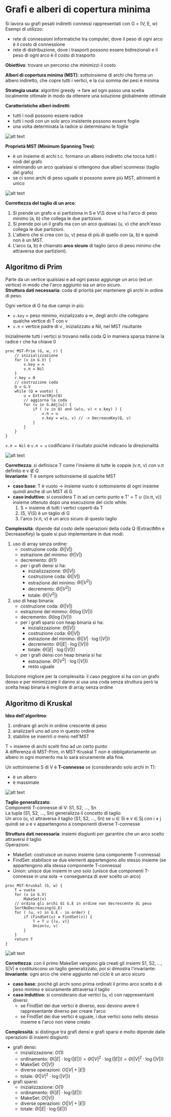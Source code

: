 # Grafi e alberi di copertura minima
Si lavora su grafi pesati indiretti connessi rappresentati con G = (V, E, w)  
Esempi di utilizzo:
- rete di connessioni informatiche tra computer, dove il peso di ogni arco è il costo di connessione
- rete di distribuzione, dove i trasporti possono essere bidirezionali e il peso di ogni arco è il costo di trasporto

**Obiettivo**: trovare un percorso che minimizzi il costo

**Alberi di copertura minima (MST)**: sottoinsieme di archi che forma un albero indiretto, che copre tutti i vertici, e la cui somma dei pesi è minima

**Strategia usata**: algoritmi greedy -> fare ad ogni passo una scelta localmente ottimale in modo da ottenere una soluzione globalmente ottimale

**Caratteristiche alberi indiretti**:
- tutti i nodi possono essere radice
- tutti i nodi con un solo arco insistente possono essere foglie
- una volta determinata la radice si determinano le foglie

![alt text](images/14_00.png)

**Proprietà MST (Minimum Spanning Tree)**:
- è un insieme di archi t.c. formano un albero indiretto che tocca tutti i nodi del grafo
- eliminando un arco qualsiasi si ottengono due alberi sconnessi (taglio del grafo)
- se ci sono archi di peso uguale si possono avere più MST, altrimenti è unico

![alt text](images/14_01.png)

**Correttezza del taglio di un arco**:
1. Si prende un grafo e si partiziona in S e V\S dove si ha l'arco di peso minimo (a, b) che collega le due partizioni.
2. Si prende poi un il grafo ma con un arco qualsiasi (u, v) che anch'esso collega le due partizioni.
3. L'albero che si crea con (u, v) pesa di più di quello con (a, b) e quindi non è un MST.
4. L'arco (a, b) è chiamato **arco sicuro** di taglio (arco di peso minimo che attraversa due partizioni).

## Algoritmo di Prim
Parte da un vertice qualsiasi e ad ogni passo aggiunge un arco (ed un vertice) in modo che l'arco aggiunto sia un arco sicuro.  
**Struttura dati necessaria**: coda di priorità per mantenere gli archi in ordine di peso.

Ogni vertice di G ha due campi in più:
- `v.key` = peso minimo, inizializzato a ∞, degli archi che collegano qualche vertice di T con v
- `v.π` = vertice padre di v , inizializzato a Nil, nel MST risultante

Inizialmente tutti i vertici si trovano nella coda Q in maniera sparsa tranne la radice r che ha chiave 0

```pseudocode
proc MST-Prim (G, w, r) {
    // inizializzazione
    for (v in G.V) {
        v.key = ∞
        v.π = Nil
    }
    r.key = 0
    // costruzione coda
    Q = G.V
    while (Q ≠ vuoto) {
        u = ExtractMin(Q)
        // aggiorna la coda
        for (v in G.Adj[u]) {
            if ( (v in Q) and (w(u, v) < v.key) ) {
                v.π = u
                v.key = w(u, v) // -> DecreaseKey(Q, v)
            }
        }
    }
}
```

`v.π = Nil` e `v.π = u` codificano il risultato poichè indicano la direzionalità

![alt text](images/14_02.png)

**Correttezza**: si definisce T come l'insieme di tutte le coppie (v.π, v) con v.π definito e v $\notin$ Q  
**Invariante**: T è sempre sottoinsieme di qualche MST
- **caso base**: T è vuoto -> insieme vuoto è sottoinsieme di ogni insieme quindi anche di un MST di G
- **caso induttivo**: si considera T in ad un certo punto e T' = T ∪ {(v.π, v)} insieme ottenuto dopo una esecuzione del ciclo while:
    1. S = insieme di tutti i vertici coperti da T
    2. (S, V\S) è un taglio di G
    3. l'arco (v.π, v) è un arco sicuro di questo taglio

**Complessità**: dipende dal costo delle operazioni della coda Q (ExtractMin e DecreaseKey) la quale si può implementare in due modi:
1. uso di array senza ordine:
    - costruzione coda: $\Theta(|V|)$
    - estrazione del minimo: $\Theta(|V|)$
    - decremento: $\Theta(1)$
    - per i grafi densi si ha:
        - inizializzazione: $\Theta(|V|)$
        - costruzione coda: $\Theta(|V|)$
        - estrazione del minimo: $\Theta(|V^2|)$
        - decremento: $\Theta(|V^2|)$
        - totale: $\Theta(|V^2|)$
2. uso di heap binaria:
    - costruzione coda: $\Theta(|V|)$
    - estrazione del minimo: $\Theta(\log(|V|))$
    - decremento: $\Theta(\log(|V|))$
    - per i grafi sparsi con heap binaria si ha:
        - inizializzazione: $\Theta(|V|)$
        - costruzione coda: $\Theta(|V|)$
        - estrazione del minimo: $\Theta(|V| \cdot \log(|V|))$
        - decremento: $\Theta(|E| \cdot \log(|V|))$
        - totale: $\Theta(|E| \cdot \log(|V|))$
    - per i grafi densi con heap binaria si ha:
        - estrazione: $\Theta(|V^2| \cdot \log(|V|))$
        - resto uguale

Soluzione migliore per la complessità: il caso peggiore si ha con un grafo denso e per minimizzare il danno si usa una coda senza struttura però la scelta heap binaria è migliore di array senza ordine

## Algoritmo di Kruskal
**Idea dell'algoritmo**:
1. ordinare gli archi in ordine crescente di peso
2. analizzarli uno ad uno in questo ordine
3. stabilire se inserirli o meno nell'MST

T = insieme di archi scelti fino ad un certo punto  
A differenza di MST-Prim, in MST-Kruskal T non è obbligatoriamente un albero in ogni momento ma lo sarà sicuramente alla fine.

Un sottoinsieme S di V è **T-connesso** se (considerando solo archi in T):
- è un albero
- è massimale

![alt text](images/14_03.png)

**Taglio generalizzato**:  
Componenti T-connesse di V: S1, S2, ..., Sn  
La tupla (S1, S2, ..., Sn) generalizza il concetto di taglio  
Un arco (u, v) attraversa il taglio (S1, S2, ..., Sn) se u $\in$ Si e v $\in$ Sj con i $\neq$ j quindi se u e v appartengono a componenti diverse T-connesse

**Struttura dati necessaria**: insiemi disgiunti per garantire che un arco scelto attraversi il taglio  
Operazioni:
- MakeSet: costruisce un nuovo insieme (una componente T-connessa)
- FindSet: stabilisce se due elementi appartengono allo stesso insieme (se appartengono alla stessa componente T-connessa)
- Union: unisce due insiemi in uno solo (unisce due componenti T-connesse in una sola -> conseguenza di aver scelto un arco)

```pseudocode
proc MST-Kruskal (G, w) {
    T = vuoto
    for (v in G.V) 
        MakeSet(v)
    // ordina gli archi di G.E in ordine non decrescente di peso
    SortNoDecreasing(G.E)
    for ( (u, v) in G.E - in order) {
        if (FindSet(u) ≠ FindSet(v)) {
            T = T ∪ {(u, v)}
            Union(u, v)
        }
    }
    return T
}
```

![alt text](images/14_04.png)

**Correttezza**: con il primo MakeSet vengono già creati gli insiemi S1, S2, ..., S|V| e costituiscono un taglio generalizzato, poi si dimostra l'invariante:  
**Invariante**: ogni arco che viene aggiunto nel ciclo è un arco sicuro
- **caso base**: poichè gli archi sono prima ordinati il primo arco scelto è di peso minimo e sicuramente attraversa il taglio
- **caso induttivo**: si considerano due vertici (u, v) con rappresentanti diversi:
    - se FindSet dei due vertici è diverso, essi devono avere il rappresentante diverso per creare l'arco
    - se FindSet dei due vertici è uguale, i due vertici sono nello stesso insieme e l'arco non viene creato

**Complessità**: si distingue tra grafi densi e grafi sparsi e molto dipende dalle operazioni di insiemi disgiunti:
- grafi densi:
    - inizializzazione: $O(1)$
    - ordinamento: $\Theta(|E| \cdot \log(|E|)) = \Theta(|V|^2 \cdot \log(|E|)) = \Theta(|V|^2 \cdot \log(|V|))$
    - MakeSet: $O(|V|)$
    - diverse operazioni: $O(|V| + |E|)$
    - totale: $\Theta(|V|^2 \cdot \log(|V|))$
- grafi sparsi:
    - inizializzazione: $O(1)$
    - ordinamento: $\Theta(|E| \cdot \log(|E|))$
    - MakeSet: $O(|V|)$
    - diverse operazioni: $O(|V| + |E|)$
    - totale: $\Theta(|E| \cdot \log(|E|))$